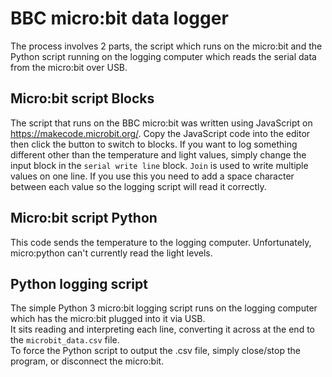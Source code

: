 # BBC micro:bit data logger
The process involves 2 parts, the script which runs on the micro:bit and the Python script running on the logging computer which reads the serial data from the micro:bit over USB.    

## Micro:bit script Blocks
The script that runs on the BBC micro:bit was written using JavaScript on https://makecode.microbit.org/. Copy the JavaScript code into the editor then click the button to switch to blocks. If you want to log something different other than the temperature and light values, simply change the input block in the ```serial write line``` block. ```Join``` is used to write multiple values on one line. If you use this you need to add a space character between each value so the logging script will read it correctly.

## Micro:bit script Python
This code sends the temperature to the logging computer. Unfortunately, micro:python can't currently read the light levels. 
    
## Python logging script   
The simple Python 3 micro:bit logging script runs on the logging computer which has the micro:bit plugged into it via USB.   
It sits reading and interpreting each line, converting it across at the end to the ```microbit_data.csv``` file.   
To force the Python script to output the .csv file, simply close/stop the program, or disconnect the micro:bit.  
